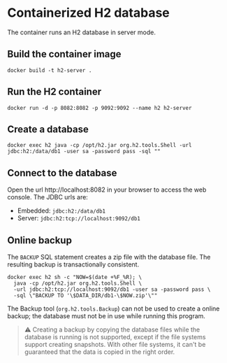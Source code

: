 # Containerized H2 database
The container runs an H2 database in server mode.

## Build the container image
```
docker build -t h2-server .
```

## Run the H2 container
```
docker run -d -p 8082:8082 -p 9092:9092 --name h2 h2-server
```

## Create a database
```
docker exec h2 java -cp /opt/h2.jar org.h2.tools.Shell -url jdbc:h2:/data/db1 -user sa -password pass -sql ""
```

## Connect to the database
Open the url http://localhost:8082 in your browser to access the web console. The JDBC urls are:
* Embedded: `jdbc:h2:/data/db1`
* Server: `jdbc:h2:tcp://localhost:9092/db1`

## Online backup
The `BACKUP` SQL statement creates a zip file with the database file. The resulting backup is transactionally consistent.
```
docker exec h2 sh -c "NOW=$(date +%F_%R); \
  java -cp /opt/h2.jar org.h2.tools.Shell \
  -url jdbc:h2:tcp://localhost:9092/db1 -user sa -password pass \
  -sql \"BACKUP TO '\$DATA_DIR/db1-\$NOW.zip'\""
```

The Backup tool (`org.h2.tools.Backup`) can not be used to create a online backup; the database must not be in use while running this program.

> :warning: Creating a backup by copying the database files while the database is running is not supported, except if the file systems support creating snapshots. With other file systems, it can't be guaranteed that the data is copied in the right order.

